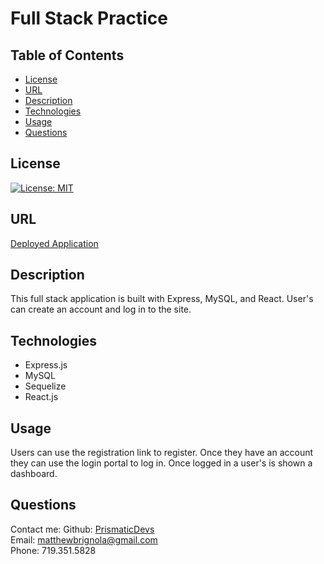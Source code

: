 # Full Stack Practice

## Table of Contents

- [License](#license)
- [URL](#url)
- [Description](#description)
- [Technologies](#technologies)
- [Usage](#instructions)
- [Questions](#questions)

## License

[![License: MIT](https://img.shields.io/badge/License-MIT-yellow.svg)](https://opensource.org/licenses/MIT)

## URL

<a href="">Deployed Application</a>

## Description

This full stack application is built with Express, MySQL, and React. User's can create an account and log in to the site.

## Technologies

<ul>
    <li>Express.js</li>
    <li>MySQL</li>
    <li>Sequelize</li>
    <li>React.js</li>
</ul>

## Usage

Users can use the registration link to register. Once they have an account they can use the login portal to log in. Once logged in a user's is shown a dashboard.

## Questions

Contact me:
Github: [PrismaticDevs](https://github.com/PrismaticDevs) <br>
Email: matthewbrignola@gmail.com <br>
Phone: 719.351.5828 <br>
